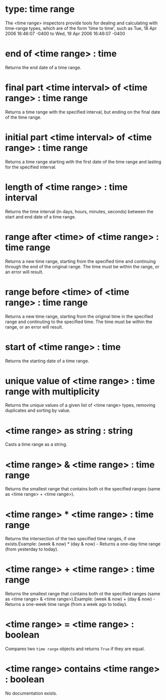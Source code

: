 # type: time range

The &lt;time range&gt; inspectors provide tools for dealing and calculating with time-range types, which are of the form &#39;time to time&#39;, such as Tue, 18 Apr 2006 16:46:07 -0400 to Wed, 19 Apr 2006 16:46:07 -0400

# end of &lt;time range&gt; : time

Returns the end date of a time range.

# final part &lt;time interval&gt; of &lt;time range&gt; : time range

Returns a time range with the specified interval, but ending on the final date of the time range.

# initial part &lt;time interval&gt; of &lt;time range&gt; : time range

Returns a time range starting with the first date of the time range and lasting for the specified interval.

# length of &lt;time range&gt; : time interval

Returns the time interval (in days, hours, minutes, seconds) between the start and end date of a time range.

# range after &lt;time&gt; of &lt;time range&gt; : time range

Returns a new time range, starting from the specified time and continuing through the end of the original range. The time must be within the range, or an error will result.

# range before &lt;time&gt; of &lt;time range&gt; : time range

Returns a new time range, starting from the original time in the specified range and continuting to the specified time. The time must be within the range, or an error will result.

# start of &lt;time range&gt; : time

Returns the starting date of a time range.

# unique value of &lt;time range&gt; : time range with multiplicity

Returns the unique values of a given list of &lt;time range&gt; types, removing duplicates and sorting by value.

# &lt;time range&gt; as string : string

Casts a time range as a string.

# &lt;time range&gt; &amp; &lt;time range&gt; : time range

Returns the smallest range that contains both ot the specified ranges (same as &lt;time range&gt; + &lt;time range&gt;).

# &lt;time range&gt; * &lt;time range&gt; : time range

Returns the intersection of the two specified time ranges, if one exists.Example: (week &amp; now) * (day &amp; now) - Returns a one-day time range (from yesterday to today).

# &lt;time range&gt; + &lt;time range&gt; : time range

Returns the smallest range that contains both ot the specified ranges (same as &lt;time range&gt; &amp; &lt;time range&gt;).Example: (week &amp; now) + (day &amp; now) - Returns a one-week time range (from a week ago to today).

# &lt;time range&gt; = &lt;time range&gt; : boolean

Compares two `time range` objects and returns `True` if they are equal.

# &lt;time range&gt; contains &lt;time range&gt; : boolean

No documentation exists.
